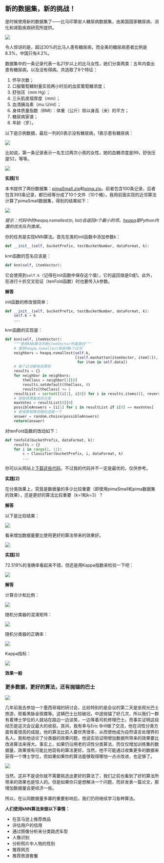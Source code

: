 ## 新的数据集，新的挑战！

是时候使用新的数据集了——比马印第安人糖尿病数据集，由美国国家糖尿病、消化和肾脏疾病研究所提供。

![](../img/chapter-5/chapter-5-42.png)

令人惊讶的是，超过30%的比马人患有糖尿病，而全美的糖尿病患者比例是8.3%，中国只有4.2%。

数据集中的一条记录代表一名21岁以上的比马女性，她们分类两类：五年内查出患有糖尿病，以及没有得病。共选取了8个特征：

1. 怀孕次数；
2. 口服葡萄糖耐量实验两小时后的血浆葡萄糖浓度；
3. 舒张压（mm Hg）；
4. 三头肌皮褶厚度（mm）；
5. 血清胰岛素（mu U/ml）；
6. 身体质量指数（BMI）：体重（公斤）除以身高（米）的平方；
7. 糖尿病家谱；
8. 年龄（岁）。

以下是示例数据，最后一列的0表示没有糖尿病，1表示患有糖尿病：

![](../img/chapter-5/chapter-5-43.png)

比如说，第一条记录表示一名生过两次小孩的女性，她的血糖浓度是99，舒张压是52，等等。

![](../img/chapter-5/chapter-5-44.png)

**实践[1]**

本书提供了两份数据集：[pimaSmall.zip](https://github.com/yourtion/DataminingGuideBook-Codes/tree/master/chapter-5/pimaSmall.zip)和[pima.zip](https://github.com/yourtion/DataminingGuideBook-Codes/tree/master/chapter-5/pima.zip)。前者包含100条记录，后者包含393条记录，都已经等分成了10个文件（10个桶）。我用前面实现的近邻算法计算了pimaSmall数据集，得到的结果如下：

![](../img/chapter-5/chapter-5-45.png)

*提示：代码中的heapq.nsmallest(n, list)会返回n个最小的项。[heapq](https://docs.python.org/2/library/heapq.html)是Python内置的优先队列类库。*

你的任务是实现kNN算法。首先在类的init函数中添加参数k：

```python
def __init__(self, bucketPrefix, testBucketNumber, dataFormat, k):
```

knn函数的签名应该是：

```python
def knn(self, itemVector):
```

它会使用到`self.k`（记得在init函数中保存这个值），它的返回值是0或1。此外，在进行十折交叉验证（tenFold函数）时也要传入k参数。

**解答**

init函数的修改很简单：

```python
def __init__(self, bucketPrefix, testBucketNumber, dataFormat, k):
    self.k = k
    ...
```

knn函数的实现是：

```python
def knn(self, itemVector):
    """使用kNN算法判断itemVector所属类别"""
    # 使用heapq.nsmallest来获得k个近邻
    neighbors = heapq.nsmallest(self.k,
                                [(self.manhattan(itemVector, item[1]), item)
                                 for item in self.data])
    # 每个近邻都有投票权
    results = {}
    for neighbor in neighbors: 
        theClass = neighbor[1][0]
        results.setdefault(theClass, 0)
        results[theClass] += 1
    resultList = sorted([(i[1], i[0]) for i in results.items()], reverse=True)
    # 获取得票最高的分类
    maxVotes = resultList[0][0]
    possibleAnswers = [i[1] for i in resultList if i[0] == maxVotes]
    # 若得票相等则随机选取一个
    answer = random.choice(possibleAnswers)
    return(answer)
```

对tenFold函数的改动如下：

```python
def tenfold(bucketPrefix, dataFormat, k):
    results = {}
    for i in range(1, 11):
        c = Classifier(bucketPrefix, i, dataFormat, k)
        ...
```

你可以从网站上[下载这些代码](https://github.com/yourtion/DataminingGuideBook-Codes/tree/master/chapter-5/pimaKNN.py)，不过我的代码并不一定是最优的，仅供参考。

**实践[2]**

在分类效果上，究竟是数据量的多少比较重要（即使用pimaSmall和pima数据集的效果），还是更好的算法比较重要（k=1和k=3）？

**解答**

以下是比较结果：

![](../img/chapter-5/chapter-5-46.png)

看来增加数据量要比使用更好的算法带来的效果好。

![](../img/chapter-5/chapter-5-47.png)

**实践[3]**

72.519%的准确率看起来不错，但还是用Kappa指数来检验一下吧：

![](../img/chapter-5/chapter-5-48.png)

**解答**

计算合计和比例：

![](../img/chapter-5/chapter-5-49.png)

随机分类器的混淆矩阵：

![](../img/chapter-5/chapter-5-50.png)

随机分类器的正确率：

![](../img/chapter-5/chapter-5-51.png)

Kappa指标：

![](../img/chapter-5/chapter-5-52.png)

**效果一般**

### 更多数据，更好的算法，还有抛锚的巴士

![](../img/chapter-5/chapter-5-54.png)

几年前我去参加一个墨西哥城的研讨会，比较特别的是会议的第二天是坐观光巴士旅游，观看黑脉金斑蝶等。这辆巴士比较破旧，中途抛锚了好几次，所以我们一群有着博士学位的人就站在路边一边谈笑，一边等着司机修理巴士。而事实证明这段经历是这次会议最大的收获。其间，我有幸与Eric Brill做了交流，他在词性分类方面有着很高的成就，他的算法比前人要优秀很多，从而使他成为自然语言处理界的名人。我和他谈论了分类器的效果问题，他说实验证明增加数据所带来的效果要比改进算法来得大。事实上，如果仍沿用老的词性分类算法，而仅仅增加训练集的数据量，效果很有可能比他现有的算法更好。当然，他不可能通过收集更多的数据来获得一个博士学位，但如果如果你的算法能够取得哪怕一点点改进，也足够了。

![](../img/chapter-5/chapter-5-53.png)

当然，这并不是说你就不需要挑选出更好的算法了，我们之前也看到了好的算法所带来的效果也是惊人的。但是如果你只是想解决一个问题，而非发表一篇论文，那增加数据量会更经济一些。

所以，在认同数据量多寡的重要影响后，我们仍将继续学习各种算法。

**人们使用kNN算法来做以下事情：**

* 在亚马逊上推荐商品
* 评估用户的信用
* 通过图像分析来分类路虎车型
* 人像识别
* 分析照片中人物的性别
* 推荐网页
* 推荐旅游套餐
